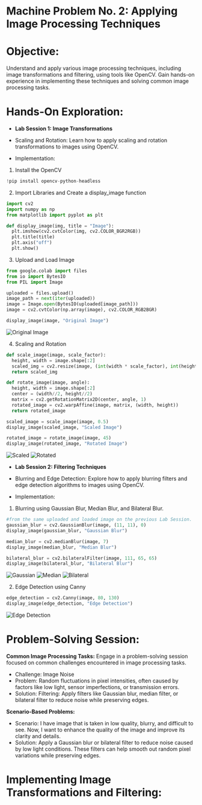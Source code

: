 # **Machine Problem No. 2: Applying Image Processing Techniques**

# **Objective:**

Understand and apply various image processing techniques, including image transformations and filtering, using tools like OpenCV. Gain hands-on experience in implementing these techniques and solving common image processing tasks.

# **Hands-On Exploration:**
*   **Lab Session 1: Image Transformations**
  *   Scaling and Rotation: Learn how to apply scaling and rotation transformations to images using OpenCV.

  *   Implementation:
  1. Install the OpenCV
```py
!pip install opencv-python-headless
```
  2. Import Libraries and Create a display_image function
```py
import cv2
import numpy as np
from matplotlib import pyplot as plt

def display_image(img, title = "Image"):
  plt.imshow(cv2.cvtColor(img, cv2.COLOR_BGR2RGB))
  plt.title(title)
  plt.axis("off")
  plt.show()
```
  3. Upload and Load Image
```py
from google.colab import files
from io import BytesIO
from PIL import Image

uploaded = files.upload()
image_path = next(iter(uploaded))
image = Image.open(BytesIO(uploaded[image_path]))
image = cv2.cvtColor(np.array(image), cv2.COLOR_RGB2BGR)

display_image(image, "Original Image")
```
![Original Image](https://github.com/user-attachments/assets/3ec49f93-73ff-4161-ac62-401fdcb2d7ef)

  4. Scaling and Rotation
```py
def scale_image(image, scale_factor):
  height, width = image.shape[:2]
  scaled_img = cv2.resize(image, (int(width * scale_factor), int(height * scale_factor)), interpolation = cv2.INTER_LINEAR)
  return scaled_img

def rotate_image(image, angle):
  height, width = image.shape[:2]
  center = (width//2, height//2)
  matrix = cv2.getRotationMatrix2D(center, angle, 1)
  rotated_image = cv2.warpAffine(image, matrix, (width, height))
  return rotated_image

scaled_image = scale_image(image, 0.5)
display_image(scaled_image, "Scaled Image")

rotated_image = rotate_image(image, 45)
display_image(rotated_image, "Rotated Image")
```
![Scaled](https://github.com/user-attachments/assets/d7802440-ddf8-4da2-9a35-a8ede21fbf35)
![Rotated](https://github.com/user-attachments/assets/813f8505-09c2-47d8-9aa8-fbffdf1cfbea)

*   **Lab Session 2: Filtering Techniques**
  *   Blurring and Edge Detection: Explore how to apply blurring filters and edge detection algorithms to images using OpenCV.
  
  *   Implementation:
  1. Blurring using Gaussian Blur, Median Blur, and Bilateral Blur.
```py
#from the same uploaded and loaded image on the previous Lab Session.
gaussian_blur = cv2.GaussianBlur(image, (11, 11), 0)
display_image(gaussian_blur, "Gaussian Blur")

median_blur = cv2.medianBlur(image, 7)
display_image(median_blur, "Median Blur")

bilateral_blur = cv2.bilateralFilter(image, 111, 65, 65)
display_image(bilateral_blur, "Bilateral Blur")
```
![Gaussian](https://github.com/user-attachments/assets/cc7bcfad-a337-44e1-bd0f-97307134bb29)
![Median](https://github.com/user-attachments/assets/bd3bad65-1638-42ff-8089-feb2371d49d9)
![Bilateral](https://github.com/user-attachments/assets/8e10ae07-b7f7-4083-880a-c9fc5d853b9f)

  2. Edge Detection using Canny
```py
edge_detection = cv2.Canny(image, 80, 130)
display_image(edge_detection, "Edge Detection")
```
![Edge Detection](https://github.com/user-attachments/assets/9b0d8e83-a9cf-4be4-b376-a362e97f1801)
  
# **Problem-Solving Session:**

**Common Image Processing Tasks:** Engage in a problem-solving session focused on common challenges encountered in image processing tasks.
  *   Challenge: Image Noise
  *   Problem: Random fluctuations in pixel intensities, often caused by factors like low light, sensor imperfections, or transmission errors.
  *   Solution: Filtering: Apply filters like Gaussian blur, median filter, or bilateral filter to reduce noise while preserving edges.

**Scenario-Based Problems:** 
  *   Scenario: I have image that is taken in low quality, blurry, and difficult to see. Now, I want to enhance the quality of the image and improve its clarity and details.
  *   Solution: Apply a Gaussian blur or bilateral filter to reduce noise caused by low light conditions. These filters can help smooth out random pixel variations while preserving edges.

# **Implementing Image Transformations and Filtering:**

